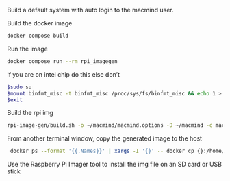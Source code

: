Build a default system with auto login to the macmind user.

Build the docker image

```bash
docker compose build
```

Run the image

```bash
docker compose run --rm rpi_imagegen
```

if you are on intel chip do this else don’t
```bash
$sudo su
$mount binfmt_misc -t binfmt_misc /proc/sys/fs/binfmt_misc && echo 1 > /proc/sys/fs/binfmt_misc/status
$exit
```

Build the rpi img

```bash
rpi-image-gen/build.sh -o ~/macmind/macmind.options -D ~/macmind -c macmind
```

From another terminal window, copy the generated image to the host

```bash
 docker ps --format '{{.Names}}' | xargs -I '{}' -- docker cp {}:/home/imagegen/rpi-image-gen/work/macminds/deploy/macminds.img ~/
```

Use the Raspberry Pi Imager tool to install the img file on an SD card or USB stick
